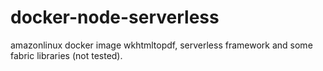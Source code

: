 # docker-node-serverless
amazonlinux docker image wkhtmltopdf, serverless framework and some fabric libraries (not tested). 
